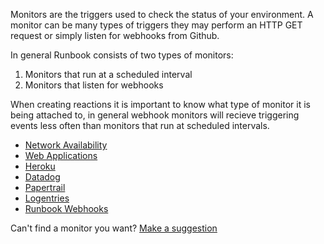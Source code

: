 Monitors are the triggers used to check the status of your environment. A monitor can be many types of triggers they may perform an HTTP GET request or simply listen for webhooks from Github.

In general Runbook consists of two types of monitors:

1. Monitors that run at a scheduled interval
2. Monitors that listen for webhooks

When creating reactions it is important to know what type of monitor it is being attached to, in general webhook monitors will recieve triggering events less often than monitors that run at scheduled intervals.

* [Network Availability](network-availability.md)
* [Web Applications](web-applications.md)
* [Heroku](heroku.md)
* [Datadog](datadog.md)
* [Papertrail](papertrail.md)
* [Logentries](logentries.md)
* [Runbook Webhooks](runbook-webhooks.md)

Can't find a monitor you want? [Make a suggestion](https://assembly.com/runbook/bounties/80)
